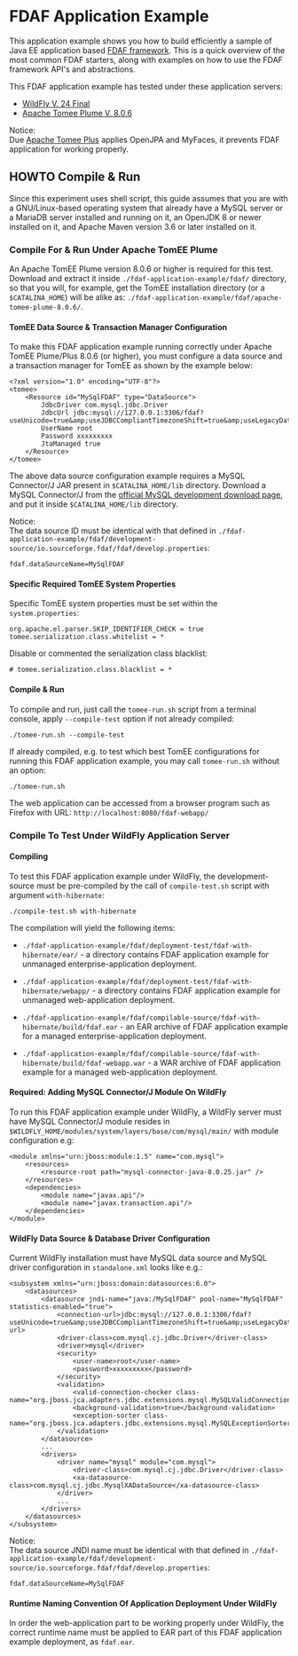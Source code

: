 # FDAF Application Example

This application example shows you how to build efficiently a sample of Java
EE application based [FDAF framework](https://github.com/heru-himawan-tl/fdaf).
This is a quick overview of the most common FDAF starters, along with examples
on how to use the FDAF framework API's and abstractions.

This FDAF application example has tested under these application servers:

- [WildFly V. 24 Final](https://www.wildfly.org/)   
- [Apache Tomee Plume V. 8.0.6](https://tomee.apache.org/)  

Notice:  
Due [Apache Tomee Plus](https://tomee.apache.org/) applies OpenJPA
and MyFaces, it prevents FDAF application for working properly.

## HOWTO Compile & Run

Since this experiment uses shell script, this guide assumes that you are with
a GNU/Linux-based operating system that already have a MySQL server or a
MariaDB server installed and running on it, an OpenJDK 8 or newer installed on
it, and Apache Maven version 3.6 or later installed on it.

### Compile For & Run Under Apache TomEE Plume

An Apache TomEE Plume version 8.0.6 or higher is required for this
test. Download and extract it inside `./fdaf-application-example/fdaf/`
directory, so that you will, for example, get the TomEE installation
directory (or a `$CATALINA_HOME`) will be alike as:
`./fdaf-application-example/fdaf/apache-tomee-plume-8.0.6/`.

#### TomEE Data Source & Transaction Manager Configuration

To make this FDAF application example running correctly under Apache TomEE
Plume/Plus 8.0.6 (or higher), you must configure a data source and a
transaction manager for TomEE as shown by the example below:

    <?xml version="1.0" encoding="UTF-8"?>
    <tomee>
        <Resource id="MySqlFDAF" type="DataSource">
            JdbcDriver com.mysql.jdbc.Driver
            JdbcUrl jdbc:mysql://127.0.0.1:3306/fdaf?useUnicode=true&amp;useJDBCCompliantTimezoneShift=true&amp;useLegacyDatetimeCode=false&amp;serverTimezone=UTC
            UserName root
            Password xxxxxxxxx
            JtaManaged true
        </Resource>
    </tomee>
    
The above data source configuration example requires a MySQL Connector/J JAR
present in `$CATALINA_HOME/lib` directory. Download a MySQL Connector/J from
the [official MySQL development download page](https://dev.mysql.com/downloads/connector/j/),
and put it inside `$CATALINA_HOME/lib` directory.

Notice:  
The data source ID must be identical with that defined in
`./fdaf-application-example/fdaf/development-source/io.sourceforge.fdaf/fdaf/develop.properties`:

    fdaf.dataSourceName=MySqlFDAF
    
#### Specific Required TomEE System Properties

Specific TomEE system properties must be set within the `system.properties`:

    org.apache.el.parser.SKIP_IDENTIFIER_CHECK = true
    tomee.serialization.class.whitelist = *
    
Disable or commented the serialization class blacklist:

    # tomee.serialization.class.blacklist = *

#### Compile & Run

To compile and run, just call the `tomee-run.sh` script from a terminal
console, apply `--compile-test` option if not already compiled:

    ./tomee-run.sh --compile-test
    
If already compiled, e.g. to test which best TomEE configurations for
running this FDAF application example, you may call `tomee-run.sh`
without an option:

    ./tomee-run.sh 

The web application can be accessed from a browser program such as
Firefox with URL: `http://localhost:8080/fdaf-webapp/`

### Compile To Test Under WildFly Application Server

#### Compiling

To test this FDAF application example under WildFly, the development-source
must be pre-compiled by the call of `compile-test.sh` script with argument
`with-hibernate`:

    ./compile-test.sh with-hibernate
    
The compilation will yield the following items:

- `./fdaf-application-example/fdaf/deployment-test/fdaf-with-hibernate/ear/` -
a directory contains FDAF application example for unmanaged
enterprise-application deployment.

- `./fdaf-application-example/fdaf/deployment-test/fdaf-with-hibernate/webapp/` -
a directory contains FDAF application example for unmanaged
web-application deployment.

- `./fdaf-application-example/fdaf/compilable-source/fdaf-with-hibernate/build/fdaf.ear` -
an EAR archive of FDAF application example for a managed enterprise-application
deployment.
 
- `./fdaf-application-example/fdaf/compilable-source/fdaf-with-hibernate/build/fdaf-webapp.war` -
a WAR archive of FDAF application example for a managed web-application
deployment.

#### Required: Adding MySQL Connector/J Module On WildFly

To run this FDAF application example under WildFly, a WildFly server must
have MySQL Connector/J module resides in
`$WILDFLY_HOME/modules/system/layers/base/com/mysql/main/` with module
configuration e.g:

    <module xmlns="urn:jboss:module:1.5" name="com.mysql">
        <resources>
            <resource-root path="mysql-connector-java-8.0.25.jar" />
        </resources>
        <dependencies>
            <module name="javax.api"/>
            <module name="javax.transaction.api"/>
        </dependencies>
    </module>
    
#### WildFly Data Source & Database Driver Configuration

Current WildFly installation must have MySQL data source and MySQL driver
configuration in `standalone.xml` looks like e.g.:

    <subsystem xmlns="urn:jboss:domain:datasources:6.0">
        <datasources>
            <datasource jndi-name="java:/MySqlFDAF" pool-name="MySqlFDAF" statistics-enabled="true">
                <connection-url>jdbc:mysql://127.0.0.1:3306/fdaf?useUnicode=true&amp;useJDBCCompliantTimezoneShift=true&amp;useLegacyDatetimeCode=false&amp;serverTimezone=UTC</connection-url>
                <driver-class>com.mysql.cj.jdbc.Driver</driver-class>
                <driver>mysql</driver>
                <security>
                    <user-name>root</user-name>
                    <password>xxxxxxxxx</password>
                </security>
                <validation>
                    <valid-connection-checker class-name="org.jboss.jca.adapters.jdbc.extensions.mysql.MySQLValidConnectionChecker"/>
                    <background-validation>true</background-validation>
                    <exception-sorter class-name="org.jboss.jca.adapters.jdbc.extensions.mysql.MySQLExceptionSorter"/>
                </validation>
            </datasource>
            ...
            <drivers>
                <driver name="mysql" module="com.mysql">
                    <driver-class>com.mysql.cj.jdbc.Driver</driver-class>
                    <xa-datasource-class>com.mysql.cj.jdbc.MysqlXADataSource</xa-datasource-class>
                </driver>
                ...
            </drivers>
        </datasources>
    </subsystem>
    
Notice:  
The data source JNDI name must be identical with that defined in
`./fdaf-application-example/fdaf/development-source/io.sourceforge.fdaf/fdaf/develop.properties`:

    fdaf.dataSourceName=MySqlFDAF
    
#### Runtime Naming Convention Of Application Deployment Under WildFly

In order the web-application part to be working properly under WildFly, the
correct runtime name must be applied to EAR part of this FDAF application
example deployment, as `fdaf.ear`.
